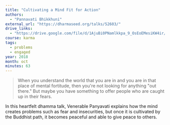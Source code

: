 ```yaml
---
title: "Cultivating a Mind Fit for Action"
authors:
  - "Pannavati Bhikkhuni"
external_url: "https://dharmaseed.org/talks/52603/"
drive_links:
  - "https://drive.google.com/file/d/1AjuBi0PNamlkkpa_9_OsEoEMesiKW4ir/view?usp=drive_link"
course: karma
tags:
  - problems
  - engaged
year: 2018
month: oct
minutes: 63
---
```


> When you understand the world that you are in and you are in that place of mental fortitude, then you're not looking for anything "out there." But maybe you have something to offer people who are caught up in their fears.

In this heartfelt dhamma talk, Venerable Panyavati explains how the mind creates problems such as fear and insecurities, but once it is cultivated by the Buddhist path, it becomes peaceful and able to give peace to others.
